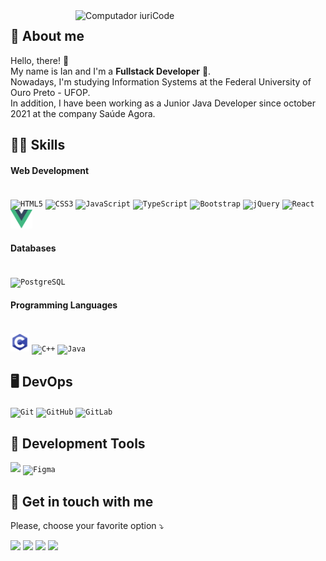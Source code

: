 <img src="https://raw.githubusercontent.com/MicaelliMedeiros/micaellimedeiros/master/image/computer-illustration.png" min-width="400px" max-width="400px" width="400px" align="right" alt="Computador iuriCode">

## 🥷 About me
<p align="left"> 
  Hello, there! 👋<br>My name is Ian and I'm a <strong>Fullstack Developer</strong> 🚀.<br>
  Nowadays, I'm studying Information Systems at the Federal University of Ouro Preto - UFOP.<br>
  In addition, I have been working as a Junior Java Developer since october 2021 at the company Saúde Agora.
</p>

## 👨‍💻 Skills
<p align="left">
  <h4>Web Development</h4><br>
    <code><img src="https://logodownload.org/wp-content/uploads/2016/10/html5-logo-9.png" alt="HTML5" height="30px" /></code>
    <code><img src="https://logospng.org/download/css-3/logo-css-3-2048.png" alt="CSS3" height="30px" /></code>
    <code><img src="https://upload.wikimedia.org/wikipedia/commons/thumb/9/99/Unofficial_JavaScript_logo_2.svg/2048px-Unofficial_JavaScript_logo_2.svg.png" alt="JavaScript" height="30px" /></code>
    <code><img src="https://upload.wikimedia.org/wikipedia/commons/thumb/4/4c/Typescript_logo_2020.svg/1200px-Typescript_logo_2020.svg.png" alt="TypeScript" height="30px" /></code>
    <code><img src="https://cdn.iconscout.com/icon/free/png-256/bootstrap-226077.png" alt="Bootstrap" height="30px" /></code>
    <code><img src="https://www.iconninja.com/files/808/270/552/jquery-javascript-icon.svg" alt="jQuery" height="30px" /></code>
    <code><img src="https://cdn.iconscout.com/icon/free/png-256/react-1-282599.png" alt="React" height="30px" /></code>
    <code><img src="https://github.com/ianlgk/ianlgk/blob/main/assets/vuejs.png" alt="VueJS" height="30px" /></code><br>
  <h4>Databases</h4><br>
    <code><img src="https://upload.wikimedia.org/wikipedia/commons/thumb/2/29/Postgresql_elephant.svg/1200px-Postgresql_elephant.svg.png" alt="PostgreSQL" height="30px" /></code><br>
  <h4>Programming Languages</h4><br>
    <code><img src="https://github.com/ianlgk/ianlgk/blob/main/assets/C.png" alt="C" height="30px" /></code>
    <code><img src="https://upload.wikimedia.org/wikipedia/commons/thumb/1/18/ISO_C%2B%2B_Logo.svg/306px-ISO_C%2B%2B_Logo.svg.png" alt="C++" height="28px" /></code>
    <code><img src="https://cdn-icons-png.flaticon.com/512/226/226777.png" alt="Java" height="30px" /></code>
</p>

## 🖥️ DevOps
<p align="left">
    <code><img src="https://git-scm.com/images/logos/downloads/Git-Icon-1788C.png" alt="Git" width="30px" /></code>
    <code><img src="https://cdn-icons-png.flaticon.com/512/25/25231.png" alt="GitHub" width="30px" /></code>
    <code><img src="https://cdn.iconscout.com/icon/free/png-256/gitlab-3628793-3030155.png" alt="GitLab" width="30px" /></code>
</p>

## 💼 Development Tools
<p align="left">
  <code><img src="https://upload.wikimedia.org/wikipedia/commons/thumb/9/9a/Visual_Studio_Code_1.35_icon.svg/1024px-Visual_Studio_Code_1.35_icon.svg.png" width="30px" /></code>
  <code><img src="https://static.figma.com/app/icon/1/icon-128.png" alt="Figma" width="30px" /></code>
</p>

## 💌 Get in touch with me
<p align="left">
   Please, choose your favorite option ⤵️
</p>

<p align="left">
  <a href="mailto: ilangkammer16@gmail.com" alt="Gmail" target="_blank">
  <img src="https://img.shields.io/badge/-Gmail-FF0000?style=flat-square&labelColor=FF0000&logo=gmail&logoColor=white&link=ilangkammer16@gmail.com" /></a>

  <a href="https://www.linkedin.com/in/ian-langkammer-batista-a32b79169/" alt="Linkedin" target="_blank">
  <img src="https://img.shields.io/badge/-Linkedin-0e76a8?style=flat-square&logo=Linkedin&logoColor=white&link=https://www.linkedin.com/in/ian-langkammer-batista-a32b79169/" /></a>

  <a href="https://api.whatsapp.com/send?phone=5533988459751" alt="WhatsApp" target="_blank">
  <img src="https://img.shields.io/badge/-WhatsApp-25d366?style=flat-square&labelColor=25d366&logo=whatsapp&logoColor=white&link=https://api.whatsapp.com/send?phone=5533988459751"/></a>

  <a href="https://www.instagram.com/ianlgk/" alt="Instagram" target="_blank">
  <img src="https://img.shields.io/badge/-Instagram-DF0174?style=flat-square&labelColor=DF0174&logo=instagram&logoColor=white&link=https://www.instagram.com/ianlgk/"/></a>
</p>  
